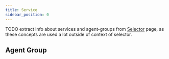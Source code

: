 ```yaml
---
title: Service
sidebar_position: 0
---
```


TODO extract info about services and agent-groups from [Selector](selector.md)
page, as these concepts are used a lot outside of context of selector.

## Agent Group
